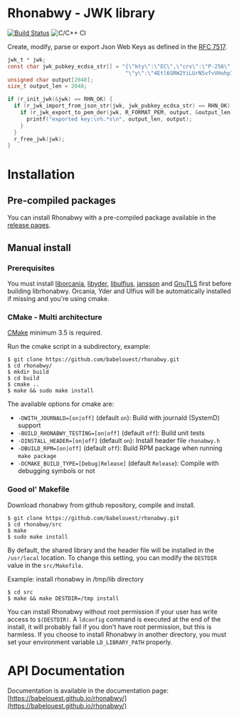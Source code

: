 # Rhonabwy - JWK library

[![Build Status](https://travis-ci.com/babelouest/rhonabwy.svg?branch=master)](https://travis-ci.com/babelouest/rhonabwy)
![C/C++ CI](https://github.com/babelouest/rhonabwy/workflows/C/C++%20CI/badge.svg)

Create, modify, parse or export Json Web Keys as defined in the [RFC 7517](https://tools.ietf.org/html/rfc7517).

```C
jwk_t * jwk;
const char jwk_pubkey_ecdsa_str[] = "{\"kty\":\"EC\",\"crv\":\"P-256\",\"x\":\"MKBCTNIcKUSDii11ySs3526iDZ8AiTo7Tu6KPAqv7D4\","\
                                     "\"y\":\"4Etl6SRW2YiLUrN5vfvVHuhp7x8PxltmWWlbbM4IFyM\",\"use\":\"enc\",\"kid\":\"1\"}";
unsigned char output[2048];
size_t output_len = 2048;

if (r_init_jwk(&jwk) == RHN_OK) {
  if (r_jwk_import_from_json_str(jwk, jwk_pubkey_ecdsa_str) == RHN_OK) {
    if (r_jwk_export_to_pem_der(jwk, R_FORMAT_PEM, output, &output_len) == RHN_OK) {
      printf("exported key:\n%.*s\n", output_len, output);
    }
  }
  r_free_jwk(jwk);
}
```

# Installation

## Pre-compiled packages

You can install Rhonabwy with a pre-compiled package available in the [release pages](https://github.com/babelouest/rhonabwy/releases/latest/).

## Manual install

### Prerequisites

You must install [liborcania](https://github.com/babelouest/orcania), [libyder](https://github.com/babelouest/yder), [libulfius](https://github.com/babelouest/ulfius), [jansson](http://www.digip.org/jansson/) and [GnuTLS](https://www.gnutls.org/) first before building librhonabwy. Orcania, Yder and Ulfius will be automatically installed if missing and you're using cmake.

### CMake - Multi architecture

[CMake](https://cmake.org/download/) minimum 3.5 is required.

Run the cmake script in a subdirectory, example:

```shell
$ git clone https://github.com/babelouest/rhonabwy.git
$ cd rhonabwy/
$ mkdir build
$ cd build
$ cmake ..
$ make && sudo make install
```

The available options for cmake are:
- `-DWITH_JOURNALD=[on|off]` (default `on`): Build with journald (SystemD) support
- `-BUILD_RHONABWY_TESTING=[on|off]` (default `off`): Build unit tests
- `-DINSTALL_HEADER=[on|off]` (default `on`): Install header file `rhonabwy.h`
- `-DBUILD_RPM=[on|off]` (default `off`): Build RPM package when running `make package`
- `-DCMAKE_BUILD_TYPE=[Debug|Release]` (default `Release`): Compile with debugging symbols or not

### Good ol' Makefile

Download rhonabwy from github repository, compile and install.

```shell
$ git clone https://github.com/babelouest/rhonabwy.git
$ cd rhonabwy/src
$ make
$ sudo make install
```

By default, the shared library and the header file will be installed in the `/usr/local` location. To change this setting, you can modify the `DESTDIR` value in the `src/Makefile`.

Example: install rhonabwy in /tmp/lib directory

```shell
$ cd src
$ make && make DESTDIR=/tmp install
```

You can install Rhonabwy without root permission if your user has write access to `$(DESTDIR)`.
A `ldconfig` command is executed at the end of the install, it will probably fail if you don't have root permission, but this is harmless.
If you choose to install Rhonabwy in another directory, you must set your environment variable `LD_LIBRARY_PATH` properly.

# API Documentation

Documentation is available in the documentation page: [https://babelouest.github.io/rhonabwy/](https://babelouest.github.io/rhonabwy/)
